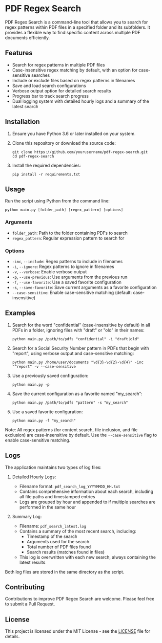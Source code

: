 # PDF Regex Search

PDF Regex Search is a command-line tool that allows you to search for regex patterns within PDF files in a specified folder and its subfolders. It provides a flexible way to find specific content across multiple PDF documents efficiently.

## Features

- Search for regex patterns in multiple PDF files
- Case-insensitive regex matching by default, with an option for case-sensitive searches
- Include or exclude files based on regex patterns in filenames
- Save and load search configurations
- Verbose output option for detailed search results
- Progress bar to track search progress
- Dual logging system with detailed hourly logs and a summary of the latest search

## Installation

1. Ensure you have Python 3.6 or later installed on your system.

2. Clone this repository or download the source code:
   ```
   git clone https://github.com/yourusername/pdf-regex-search.git
   cd pdf-regex-search
   ```

3. Install the required dependencies:
   ```
   pip install -r requirements.txt
   ```

## Usage

Run the script using Python from the command line:

```
python main.py [folder_path] [regex_pattern] [options]
```

### Arguments

- `folder_path`: Path to the folder containing PDFs to search
- `regex_pattern`: Regular expression pattern to search for

### Options

- `-inc`, `--include`: Regex patterns to include in filenames
- `-i`, `--ignore`: Regex patterns to ignore in filenames
- `-v`, `--verbose`: Enable verbose output
- `-p`, `--use-previous`: Use arguments from the previous run
- `-f`, `--use-favorite`: Use a saved favorite configuration
- `-s`, `--save-favorite`: Save current arguments as a favorite configuration
- `--case-sensitive`: Enable case-sensitive matching (default: case-insensitive)

## Examples

1. Search for the word "confidential" (case-insensitive by default) in all PDFs in a folder, ignoring files with "draft" or "old" in their names:
   ```
   python main.py /path/to/pdfs "confidential" -i "draft|old"
   ```

2. Search for a Social Security Number pattern in PDFs that begin with "report", using verbose output and case-sensitive matching:
   ```
   python main.py /home/user/documents "\d{3}-\d{2}-\d{4}" -inc "^report" -v --case-sensitive
   ```

3. Use a previously saved configuration:
   ```
   python main.py -p
   ```

4. Save the current configuration as a favorite named "my_search":
   ```
   python main.py /path/to/pdfs "pattern" -s "my_search"
   ```

5. Use a saved favorite configuration:
   ```
   python main.py -f "my_search"
   ```

Note: All regex patterns (for content search, file inclusion, and file exclusion) are case-insensitive by default. Use the `--case-sensitive` flag to enable case-sensitive matching.

## Logs

The application maintains two types of log files:

1. Detailed Hourly Logs:
   - Filename format: `pdf_search_log_YYYYMMDD_HH.txt`
   - Contains comprehensive information about each search, including all file paths and timestamped entries
   - Logs are grouped by hour and appended to if multiple searches are performed in the same hour

2. Summary Log:
   - Filename: `pdf_search_latest.log`
   - Contains a summary of the most recent search, including:
     - Timestamp of the search
     - Arguments used for the search
     - Total number of PDF files found
     - Search results (matches found in files)
   - This log is overwritten with each new search, always containing the latest results

Both log files are stored in the same directory as the script.

## Contributing

Contributions to improve PDF Regex Search are welcome. Please feel free to submit a Pull Request.

## License

This project is licensed under the MIT License - see the [LICENSE](LICENSE) file for details.